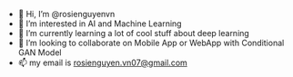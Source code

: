 - 👋 Hi, I’m @rosienguyenvn
- 👀 I’m interested in AI and Machine Learning
- 🌱 I’m currently learning a lot of cool stuff about deep learning 
- 💞️ I’m looking to collaborate on Mobile App or WebApp with Conditional GAN Model
- 📫 my email is rosienguyen.vn07@gmail.com

<!---
rosienguyenvn/rosienguyenvn is a ✨ special ✨ repository because its `README.md` (this file) appears on your GitHub profile.
You can click the Preview link to take a look at your changes.
--->
